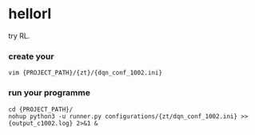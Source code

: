 # hellorl
try RL.


### create your 
`vim {PROJECT_PATH}/{zt}/{dqn_conf_1002.ini}`


### run your programme 
```
cd {PROJECT_PATH}/  
nohup python3 -u runner.py configurations/{zt/dqn_conf_1002.ini} >> {output_c1002.log} 2>&1 &
```


